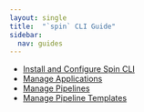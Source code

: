 ```yaml
---
layout: single
title:  "`spin` CLI Guide"
sidebar:
  nav: guides
---
```


* [Install and Configure Spin CLI](/guides/spin/cli/)
* [Manage Applications](/guides/spin/app/)
* [Manage Pipelines](/guides/spin/pipeline/)
* [Manage Pipeline Templates](/guides/spin/pipeline-templates/)
